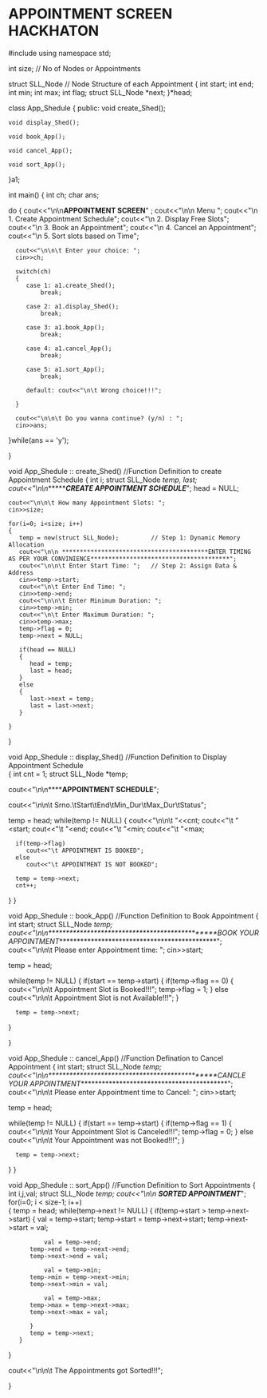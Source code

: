 # APPOINTMENT SCREEN HACKHATON
#include<iostream>
using namespace std;

int size;	// No of Nodes or Appointments

struct SLL_Node	// Node Structure of each Appointment
{
    int start;
    int end;
    int min;
    int max;
    int flag;
    struct SLL_Node *next;
}*head;


class App_Shedule
{
  public:
	void create_Shed();
         	 
	void display_Shed();

	void book_App();

	void cancel_App();

	void sort_App();
	
}a1;


int main()
{
   int ch;
   char ans;
   
   do
   {  cout<<"\n\n************************************************APPOINTMENT SCREEN************************************************" ;
      cout<<"\n\n                                                   Menu ";
      cout<<"\n                                         1. Create Appointment Schedule";
      cout<<"\n                                         2. Display Free Slots";
      cout<<"\n                                         3. Book an Appointment";
      cout<<"\n                                         4. Cancel an Appointment";
      cout<<"\n                                         5. Sort slots based on Time";

      
      cout<<"\n\n\t Enter your choice: ";                        
      cin>>ch;
      
      switch(ch)
      {
         case 1: a1.create_Shed();
         	 break;
         	 
         case 2: a1.display_Shed();
         	 break;         	 
         	 
         case 3: a1.book_App();
         	 break;
         	 
         case 4: a1.cancel_App();
         	 break;

         case 5: a1.sort_App();
         	 break;
         	 
         default: cout<<"\n\t Wrong choice!!!";
	          	 
      }
      
      cout<<"\n\n\t Do you wanna continue? (y/n) : ";
      cin>>ans;
   }while(ans == 'y');
   
}


void App_Shedule :: create_Shed()           //Function Definition to create Appointment Schedule
{
    int i;
    struct SLL_Node *temp, *last;
    cout<<"\n\n************************************************CREATE APPOINTMENT SCHEDULE*****************************************";
    head = NULL;
    
    cout<<"\n\n\t How many Appointment Slots: ";
    cin>>size;
    
    for(i=0; i<size; i++)
    {
       temp = new(struct SLL_Node);         // Step 1: Dynamic Memory Allocation
       cout<<"\n\n *****************************************ENTER TIMING AS PER YOUR CONVINIENCE***************************************";
       cout<<"\n\n\t Enter Start Time: ";   // Step 2: Assign Data & Address
       cin>>temp->start; 
       cout<<"\n\t Enter End Time: ";
       cin>>temp->end;
       cout<<"\n\n\t Enter Minimum Duration: ";
       cin>>temp->min;
       cout<<"\n\t Enter Maximum Duration: ";
       cin>>temp->max;
       temp->flag = 0;
       temp->next = NULL;
       
       if(head == NULL)
       {
          head = temp;
          last = head;
       }
       else
       {
          last->next = temp;
          last = last->next;
       }
       
    }
}

	 
void App_Shedule :: display_Shed()          //Function Definition to Display Appointment Schedule         
{
   int cnt = 1;
   struct SLL_Node *temp;
   
   cout<<"\n\n************************************************APPOINTMENT SCHEDULE********************************************";
   
   cout<<"\n\n\t Srno.\tStart\tEnd\tMin_Dur\tMax_Dur\tStatus";        
   
   temp = head;
   while(temp != NULL)
   {
      cout<<"\n\n\t "<<cnt;
      cout<<"\t "<<temp->start;
      cout<<"\t "<<temp->end;
      cout<<"\t  "<<temp->min;
      cout<<"\t  "<<temp->max;
      
      if(temp->flag)
         cout<<"\t APPOINTMENT IS BOOKED";                        
      else
         cout<<"\t APPOINTMENT IS NOT BOOKED";         
         
      temp = temp->next; 
      cnt++;  
   }
}


void App_Shedule :: book_App()              //Function Definition to Book Appointment
{
    int start;
    struct SLL_Node *temp;
    cout<<"\n\n***********************************************BOOK YOUR APPOINTMENT**********************************************";
    cout<<"\n\n\t Please enter Appointment time: ";
    cin>>start;
 
   temp = head;

   while(temp != NULL)
   {
      if(start == temp->start)
      {
         if(temp->flag == 0)
         {
            cout<<"\n\n\t Appointment Slot is Booked!!!";
            temp->flag = 1;
         }
         else
            cout<<"\n\n\t Appointment Slot is not Available!!!";
      }

      temp = temp->next; 
   }

}
      
         

void App_Shedule :: cancel_App()            //Function Defination to Cancel Appointment
{
    int start;
    struct SLL_Node *temp;
    cout<<"\n\n***********************************************CANCLE YOUR APPOINTMENT*******************************************";
    cout<<"\n\n\t Please enter Appointment time to Cancel: ";
    cin>>start;
 
   temp = head;

   while(temp != NULL)
   {
      if(start == temp->start)
      {
         if(temp->flag == 1)
         {
            cout<<"\n\n\t Your Appointment Slot is Canceled!!!";
            temp->flag = 0;
         }
         else
            cout<<"\n\n\t Your Appointment was not Booked!!!";
      }

      temp = temp->next; 
   }
}


void App_Shedule :: sort_App()              //Function Definition to Sort Appointments
{
   int i,j,val;
   struct SLL_Node *temp;
   cout<<"\n\n ***********************************************SORTED APPOINTMENT************************************************";
   for(i=0; i < size-1; i++) 	
   {
       temp = head;
       while(temp->next != NULL)
       { 
          if(temp->start > temp->next->start)
          {
              val = temp->start;
	      temp->start = temp->next->start;
	      temp->next->start = val;

              val = temp->end;
	      temp->end = temp->next->end;
	      temp->next->end = val;

              val = temp->min;
	      temp->min = temp->next->min;
	      temp->next->min = val;

              val = temp->max;
	      temp->max = temp->next->max;
	      temp->next->max = val;
	
          }
          temp = temp->next;
       }   
   }

   cout<<"\n\n\t The Appointments got Sorted!!!";

}

